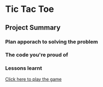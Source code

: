 # Tic Tac Toe 
## Project Summary
### Plan apporach to solving the problem
### The code you're proud of
### Lessons learnt
<a href= "https://geoph88.github.io/tic-tac-toe/">Click here to play the game</a>
